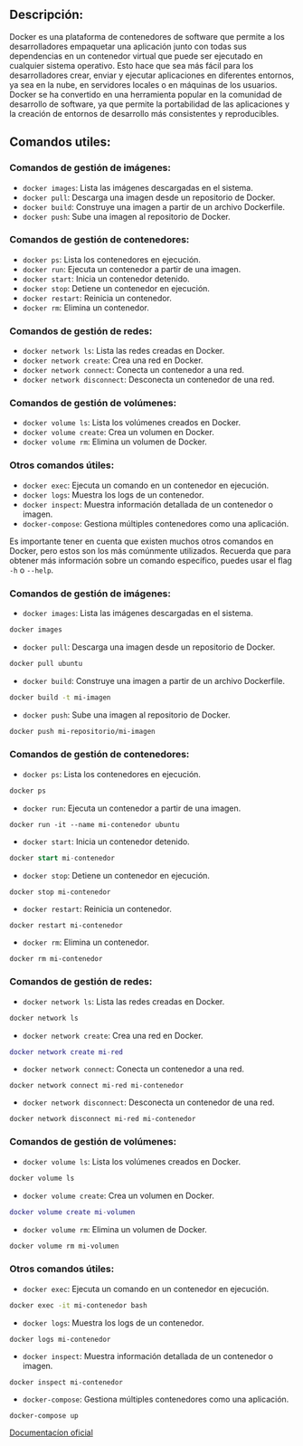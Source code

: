 ## Descripción:

Docker es una plataforma de contenedores de software que permite a los desarrolladores empaquetar una aplicación junto con todas sus dependencias en un contenedor virtual que puede ser ejecutado en cualquier sistema operativo. Esto hace que sea más fácil para los desarrolladores crear, enviar y ejecutar aplicaciones en diferentes entornos, ya sea en la nube, en servidores locales o en máquinas de los usuarios. Docker se ha convertido en una herramienta popular en la comunidad de desarrollo de software, ya que permite la portabilidad de las aplicaciones y la creación de entornos de desarrollo más consistentes y reproducibles.

## Comandos utiles:

### Comandos de gestión de imágenes:

-   `docker images`: Lista las imágenes descargadas en el sistema.
-   `docker pull`: Descarga una imagen desde un repositorio de Docker.
-   `docker build`: Construye una imagen a partir de un archivo Dockerfile.
-   `docker push`: Sube una imagen al repositorio de Docker.

### Comandos de gestión de contenedores:

-   `docker ps`: Lista los contenedores en ejecución.
-   `docker run`: Ejecuta un contenedor a partir de una imagen.
-   `docker start`: Inicia un contenedor detenido.
-   `docker stop`: Detiene un contenedor en ejecución.
-   `docker restart`: Reinicia un contenedor.
-   `docker rm`: Elimina un contenedor.

### Comandos de gestión de redes:

-   `docker network ls`: Lista las redes creadas en Docker.
-   `docker network create`: Crea una red en Docker.
-   `docker network connect`: Conecta un contenedor a una red.
-   `docker network disconnect`: Desconecta un contenedor de una red.

### Comandos de gestión de volúmenes:

-   `docker volume ls`: Lista los volúmenes creados en Docker.
-   `docker volume create`: Crea un volumen en Docker.
-   `docker volume rm`: Elimina un volumen de Docker.

### Otros comandos útiles:

-   `docker exec`: Ejecuta un comando en un contenedor en ejecución.
-   `docker logs`: Muestra los logs de un contenedor.
-   `docker inspect`: Muestra información detallada de un contenedor o imagen.
-   `docker-compose`: Gestiona múltiples contenedores como una aplicación.

Es importante tener en cuenta que existen muchos otros comandos en Docker, pero estos son los más comúnmente utilizados. Recuerda que para obtener más información sobre un comando específico, puedes usar el flag `-h` o `--help`.

### Comandos de gestión de imágenes:

- `docker images`: Lista las imágenes descargadas en el sistema.

```bash
docker images
```

- `docker pull`: Descarga una imagen desde un repositorio de Docker.

```bash
docker pull ubuntu
```

- `docker build`: Construye una imagen a partir de un archivo Dockerfile.

```bash
docker build -t mi-imagen
```

- `docker push`: Sube una imagen al repositorio de Docker.

```bash
docker push mi-repositorio/mi-imagen
```

### Comandos de gestión de contenedores:

-   `docker ps`: Lista los contenedores en ejecución.

```bash
docker ps
```

- `docker run`: Ejecuta un contenedor a partir de una imagen.

```arduino
docker run -it --name mi-contenedor ubuntu
```

- `docker start`: Inicia un contenedor detenido.

```sql
docker start mi-contenedor
```

- `docker stop`: Detiene un contenedor en ejecución.

```arduino
docker stop mi-contenedor
```

- `docker restart`: Reinicia un contenedor.

```
docker restart mi-contenedor
```

- `docker rm`: Elimina un contenedor.

```bash
docker rm mi-contenedor
```

### Comandos de gestión de redes:

- `docker network ls`: Lista las redes creadas en Docker.

```bash
docker network ls
```

- `docker network create`: Crea una red en Docker.

```lua
docker network create mi-red
```

- `docker network connect`: Conecta un contenedor a una red.

```arduino
docker network connect mi-red mi-contenedor
```

- `docker network disconnect`: Desconecta un contenedor de una red.

```arduino
docker network disconnect mi-red mi-contenedor
```

### Comandos de gestión de volúmenes:

- `docker volume ls`: Lista los volúmenes creados en Docker.

```bash
docker volume ls
```

- `docker volume create`: Crea un volumen en Docker.

```lua
docker volume create mi-volumen
```

- `docker volume rm`: Elimina un volumen de Docker.

```bash
docker volume rm mi-volumen
```

### Otros comandos útiles:

- `docker exec`: Ejecuta un comando en un contenedor en ejecución.

```bash
docker exec -it mi-contenedor bash
```

- `docker logs`: Muestra los logs de un contenedor.

```
docker logs mi-contenedor
```

- `docker inspect`: Muestra información detallada de un contenedor o imagen.

```
docker inspect mi-contenedor
```

- `docker-compose`: Gestiona múltiples contenedores como una aplicación.

```
docker-compose up
```

[Documentacíon oficial](https://docs.docker.com/)